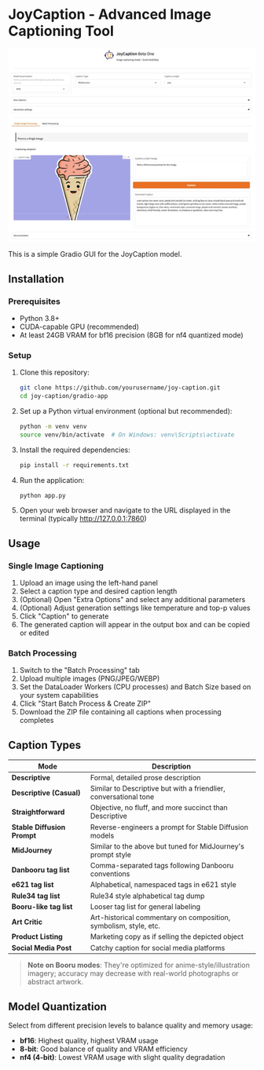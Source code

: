 # JoyCaption - Advanced Image Captioning Tool

![JoyCaption Screenshot](gradio-app.webp)

This is a simple Gradio GUI for the JoyCaption model.

## Installation

### Prerequisites

- Python 3.8+ 
- CUDA-capable GPU (recommended)
- At least 24GB VRAM for bf16 precision (8GB for nf4 quantized mode)

### Setup

1. Clone this repository:
   ```bash
   git clone https://github.com/yourusername/joy-caption.git
   cd joy-caption/gradio-app
   ```

2. Set up a Python virtual environment (optional but recommended):
   ```bash
   python -m venv venv
   source venv/bin/activate  # On Windows: venv\Scripts\activate
   ```

3. Install the required dependencies:
   ```bash
   pip install -r requirements.txt
   ```

4. Run the application:
   ```bash
   python app.py
   ```

5. Open your web browser and navigate to the URL displayed in the terminal (typically http://127.0.0.1:7860)

## Usage

### Single Image Captioning

1. Upload an image using the left-hand panel
2. Select a caption type and desired caption length
3. (Optional) Open "Extra Options" and select any additional parameters
4. (Optional) Adjust generation settings like temperature and top-p values
5. Click "Caption" to generate
6. The generated caption will appear in the output box and can be copied or edited

### Batch Processing

1. Switch to the "Batch Processing" tab
2. Upload multiple images (PNG/JPEG/WEBP)
3. Set the DataLoader Workers (CPU processes) and Batch Size based on your system capabilities
4. Click "Start Batch Process & Create ZIP"
5. Download the ZIP file containing all captions when processing completes

## Caption Types

| Mode | Description |
|------|-------------|
| **Descriptive** | Formal, detailed prose description |
| **Descriptive (Casual)** | Similar to Descriptive but with a friendlier, conversational tone |
| **Straightforward** | Objective, no fluff, and more succinct than Descriptive |
| **Stable Diffusion Prompt** | Reverse-engineers a prompt for Stable Diffusion models |
| **MidJourney** | Similar to the above but tuned for MidJourney's prompt style |
| **Danbooru tag list** | Comma-separated tags following Danbooru conventions |
| **e621 tag list** | Alphabetical, namespaced tags in e621 style |
| **Rule34 tag list** | Rule34 style alphabetical tag dump |
| **Booru-like tag list** | Looser tag list for general labeling |
| **Art Critic** | Art-historical commentary on composition, symbolism, style, etc. |
| **Product Listing** | Marketing copy as if selling the depicted object |
| **Social Media Post** | Catchy caption for social media platforms |

> **Note on Booru modes**: They're optimized for anime-style/illustration imagery; accuracy may decrease with real-world photographs or abstract artwork.

## Model Quantization

Select from different precision levels to balance quality and memory usage:

- **bf16**: Highest quality, highest VRAM usage
- **8-bit**: Good balance of quality and VRAM efficiency
- **nf4 (4-bit)**: Lowest VRAM usage with slight quality degradation
